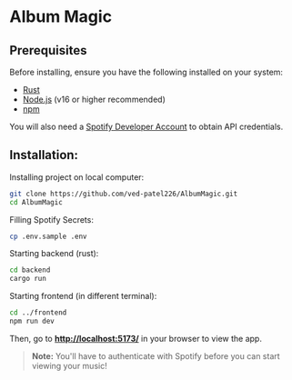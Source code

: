 # Album Magic

## Prerequisites

Before installing, ensure you have the following installed on your system:

- [Rust](https://www.rust-lang.org/tools/install)
- [Node.js](https://nodejs.org/) (v16 or higher recommended)
- [npm](https://www.npmjs.com/)

You will also need a [Spotify Developer Account](https://developer.spotify.com/dashboard/) to obtain API credentials.

## Installation:

Installing project on local computer:

```bash
git clone https://github.com/ved-patel226/AlbumMagic.git
cd AlbumMagic
```

Filling Spotify Secrets:

```bash
cp .env.sample .env

```

Starting backend (rust):

```bash
cd backend
cargo run
```

Starting frontend (in different terminal):

```bash
cd ../frontend
npm run dev
```

Then, go to
**[http://localhost:5173/](http://localhost:5173/)** in your browser to view the app.

> **Note:** You'll have to authenticate with Spotify before you can start viewing your music!
